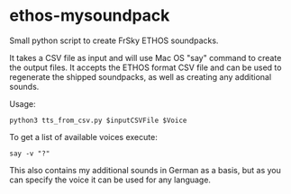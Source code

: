 # ethos-mysoundpack
Small python script to create FrSky ETHOS soundpacks.

It takes a CSV file as input and will use Mac OS "say" command to create the output files. It accepts the ETHOS format CSV file and can be used to regenerate the shipped soundpacks, as well as creating any additional sounds.

Usage:
```
python3 tts_from_csv.py $inputCSVFile $Voice
```
To get a list of available voices execute:
```
say -v "?"
```

This also contains my additional sounds in German as a basis, but as you can specify the voice it can be used for any language.